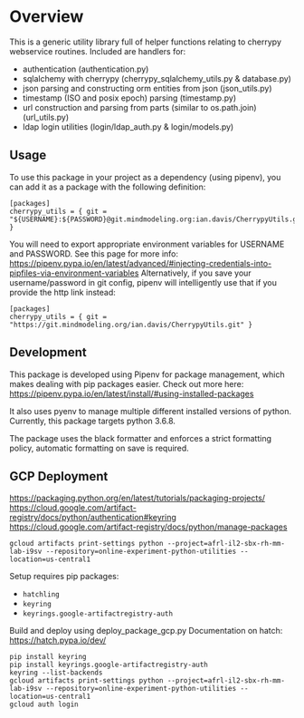 # Overview

This is a generic utility library full of helper functions relating to cherrypy webservice routines.
Included are handlers for:

-   authentication (authentication.py)
-   sqlalchemy with cherrypy (cherrypy_sqlalchemy_utils.py & database.py)
-   json parsing and constructing orm entities from json (json_utils.py)
-   timestamp (ISO and posix epoch) parsing (timestamp.py)
-   url construction and parsing from parts (similar to os.path.join) (url_utils.py)
-   ldap login utilities (login/ldap_auth.py & login/models.py)

## Usage

To use this package in your project as a dependency (using pipenv), you can add it as a package with the following definition:

    [packages]
    cherrypy_utils = { git = "${USERNAME}:${PASSWORD}@git.mindmodeling.org:ian.davis/CherrypyUtils.git" }

You will need to export appropriate environment variables for USERNAME and PASSWORD.
See this page for more info: https://pipenv.pypa.io/en/latest/advanced/#injecting-credentials-into-pipfiles-via-environment-variables
Alternatively, if you save your username/password in git config, pipenv will intelligently use that if you provide the http link instead:

    [packages]
    cherrypy_utils = { git = "https://git.mindmodeling.org/ian.davis/CherrypyUtils.git" }

## Development

This package is developed using Pipenv for package management, which makes dealing with pip packages easier.
Check out more here: https://pipenv.pypa.io/en/latest/install/#using-installed-packages

It also uses pyenv to manage multiple different installed versions of python.
Currently, this package targets python 3.6.8.

The package uses the black formatter and enforces a strict formatting policy, automatic formatting on save is required.

## GCP Deployment

https://packaging.python.org/en/latest/tutorials/packaging-projects/
https://cloud.google.com/artifact-registry/docs/python/authentication#keyring
https://cloud.google.com/artifact-registry/docs/python/manage-packages

```
gcloud artifacts print-settings python --project=afrl-il2-sbx-rh-mm-lab-i9sv --repository=online-experiment-python-utilities --location=us-central1
```

Setup requires pip packages:

-   `hatchling`
-   `keyring`
-   `keyrings.google-artifactregistry-auth`

Build and deploy using deploy_package_gcp.py
Documentation on hatch: https://hatch.pypa.io/dev/

```
pip install keyring
pip install keyrings.google-artifactregistry-auth
keyring --list-backends
gcloud artifacts print-settings python --project=afrl-il2-sbx-rh-mm-lab-i9sv --repository=online-experiment-python-utilities --location=us-central1
gcloud auth login
```
